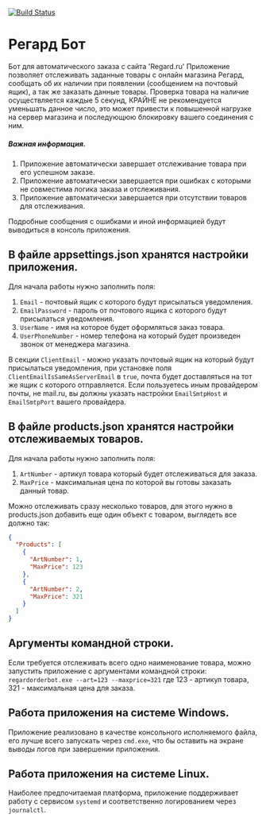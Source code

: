 [![Build Status](https://travis-ci.com/Saltant/RegardOrderBot.svg?branch=master)](https://travis-ci.com/Saltant/RegardOrderBot)
# Регард Бот
Бот для автоматического заказа с сайта 'Regard.ru'
Приложение позволяет отслеживать заданные товары с онлайн магазина Регард, сообщать об их наличии при появлении (сообщением на почтовый ящик), а так же заказать данные товары. Проверка товара на наличие осуществляется каждые 5 секунд, КРАЙНЕ не рекомендуется уменьшать данное число, это может привести к повышенной нагрузке на сервер магазина и последующюю блокировку вашего соединения с ним.

<h5>Важная информация.</h5>

1. Приложение автоматически завершает отслеживание товара при его успешном заказе.
2. Приложение автоматически завершается при ошибках с которыми не совместима логика заказа и отслеживания.
3. Приложение автоматически завершается при отсутствии товаров для отслеживания.

Подробные сообщения с ошибками и иной информацией будут выводиться в консоль приложения.

<h2>В файле appsettings.json хранятся настройки приложения.</h2>
Для начала работы нужно заполнить поля:

1. <code>Email</code> - почтовый ящик с которого будут присылаться уведомления.
2. <code>EmailPassword</code> - пароль от почтового ящика с которого будут присылаться уведомления.
3. <code>UserName</code> - имя на которое будет оформляться заказ товара.
4. <code>UserPhoneNumber</code> - номер телефона на который будет произведен звонок от менеджера магазина.

В секции <code>ClientEmail</code> - можно указать почтовый ящик на который будут присылаться уведомления, при установке поля <code>ClientEmailIsSameAsServerEmail</code> в <code>true</code>, почта будет доставляться на тот же ящик с которого отправляется.
Если пользуетесь иным провайдером почты, не mail.ru, вы должны указать настройки <code>EmailSmtpHost</code> и <code>EmailSmtpPort</code> вашего провайдера.

<h2>В файле products.json хранятся настройки отслеживаемых товаров.</h2>
Для начала работы нужно заполнить поля:

1. <code>ArtNumber</code> - артикул товара который будет отслеживаться для заказа.
2. <code>MaxPrice</code> - максимальная цена по которой вы готовы заказать данный товар.

Можно отслеживать сразу несколько товаров, для этого нужно в products.json добавить еще один объект с товаром, выглядеть все должно так:
```json
{
  "Products": [
    {
      "ArtNumber": 1,
      "MaxPrice": 123
    },
    {
      "ArtNumber": 2,
      "MaxPrice": 321
    }
  ]
}
```

<h2>Аргументы командной строки.</h2>
Если требуется отслеживать всего одно наименование товара, можно запустить приложение с аргументами командной строки:
<code>regardorderbot.exe --art=123 --maxprice=321</code>
где 123 - артикул товара, 321 - максимальная цена для заказа.

<h2>Работа приложения на системе Windows.</h2>
Приложение реализовано в качестве консольного исполняемого файла, его лучше всего запускать через <code>cmd.exe</code>, что бы оставить на экране выводы логов при завершении приложения.

<h2>Работа приложения на системе Linux.</h2>
Наиболее предпочитаемая платформа, приложение поддерживает работу с сервисом <code>systemd</code> и соответственно логированием через <code>journalctl</code>.
